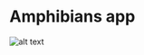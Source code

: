 Amphibians app
==================================

![alt text](https://github.com/revaile/Inventory-DataPresistence/blob/master/1.png?raw=true)
